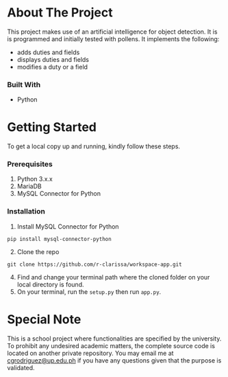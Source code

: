# About The Project
This project makes use of an artificial intelligence for object detection. It is is programmed and initially tested with pollens. It implements the following: 
- adds duties and fields
- displays duties and fields
- modifies a duty or a field

### Built With
* Python

# Getting Started
To get a local copy up and running, kindly follow these steps.

### Prerequisites
1. Python 3.x.x
2. MariaDB 
3. MySQL Connector for Python 

### Installation

1. Install MySQL Connector for Python
```
pip install mysql-connector-python
```
2. Clone the repo
```
git clone https://github.com/r-clarissa/workspace-app.git
```
4. Find and change your terminal path where the cloned folder on your local directory is found.
5. On your terminal, run the `setup.py` then run `app.py`.

# Special Note
This is a school project where functionalities are specified by the university. To prohibit any undesired academic matters, the complete source code is located on another private repository. You may email me at cgrodriguez@up.edu.ph if you have any questions given that the purpose is validated.
